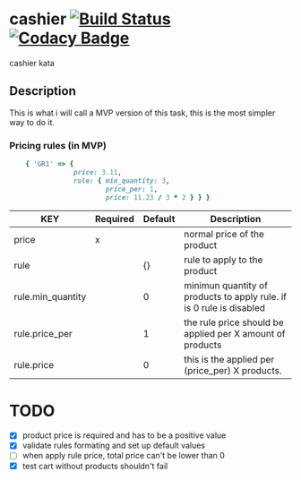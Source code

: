 # cashier [![Build Status](https://travis-ci.com/argami/cashier.svg?branch=main)](https://travis-ci.com/argami/cashier) [![Codacy Badge](https://app.codacy.com/project/badge/Grade/3d38e40e3fb649f18b713a8e5e6adbf7)](https://www.codacy.com/gh/argami/cashier/dashboard?utm_source=github.com&amp;utm_medium=referral&amp;utm_content=argami/cashier&amp;utm_campaign=Badge_Grade)
cashier kata

## Description

This is what i will call a MVP version of this task, this is the most simpler way to do it.

### Pricing rules (in MVP)

```ruby
    { 'GR1' => { 
                price: 3.11,
                rule: { min_quantity: 3, 
                        price_per: 1, 
                        price: 11.23 / 3 * 2 } } }
```

KEY | Required | Default | Description
------------ | ------------ | ------------ | -------------
price | x | | normal price of the product
rule | | {} | rule to apply to the product
rule.min_quantity || 0 | minimun quantity of products to apply rule. if is 0 rule is disabled
rule.price_per || 1 | the rule price should be applied per X amount of products
rule.price || 0 | this is the applied per (price_per) X products.

# TODO

- [x] product price is required and has to be a positive value
- [x] validate rules formating and set up default values
- [ ] when apply rule price, total price can't be lower than 0
- [x] test cart without products shouldn't fail
